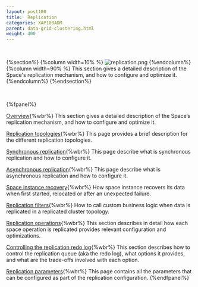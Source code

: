 ```yaml
---
layout: post100
title:  Replication
categories: XAP100ADM
parent: data-grid-clustering.html
weight: 400
---
```


<br>

{%section%}
{%column width=10% %}
![replication.png](/attachment_files/subject/replication-topology.png)
{%endcolumn%}
{%column width=90% %}
This section gives a detailed description of the Space's replication mechanism, and how to configure and optimize it.
{%endcolumn%}
{%endsection%}

<br>

{%fpanel%}

[Overview](./replication-overview.html){%wbr%}
This section gives a detailed description of the Space’s replication mechanism, and how to configure and optimize it.

[Replication topologies](./replication-topologies.html){%wbr%}
This page provides a brief description for the different replication topologies.

[Synchronous replication](./synchronous-replication.html){%wbr%}
This page describe what is synchronous replication and how to configure it.

[Asynchronous replication](./asynchronous-replication.html){%wbr%}
This page describe what is asynchronous replication and how to configure it.

[Space instance recovery](./space-instance-recovery.html){%wbr%}
How space instance recovers its data when first started, relocated or after an unexpected failure.

[Replication filters](./cluster-replication-filters.html){%wbr%}
How to call custom business logic when data is replicated in a replicated cluster topology.

[Replication operations](./replication-operations.html){%wbr%}
This section describes in detail how each space operation is replicated provides relevant configuration and optimizations.

[Controlling the replication redo log](./controlling-the-replication-redo-log.html){%wbr%}
This section describes how to control the replication queue (aka the redo log), what options it provides, and what are the trade-offs involved with each option.


[Replication parameters](./replication-parameters.html){%wbr%}
This page contains all the parameters that can be configured as part of the replication configuration.
{%endfpanel%}


















